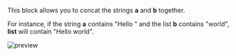 This block allows you to concat the strings **a** and **b** together.

For instance, if the string **a** contains "Hello " and the list **b** contains "world", **list** will contain "Hello world".

![preview](/images/expressions/concatString-en.png)
